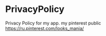 # PrivacyPolicy
Privacy Policy for my app. 
my pinterest public https://ru.pinterest.com/looks_mania/
